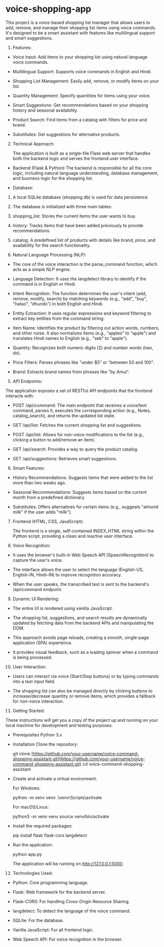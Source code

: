 # voice-shopping-app

This project is a voice-based shopping list manager that allows users to add, remove, and manage their shopping list items using voice commands. It's designed to be a smart assistant with features like multilingual support and smart suggestions.

1. Features:

- Voice Input: Add items to your shopping list using natural language voice commands.

- Multilingual Support: Supports voice commands in English and Hindi.

- Shopping List Management: Easily add, remove, or modify items on your list.

- Quantity Management: Specify quantities for items using your voice.

- Smart Suggestions: Get recommendations based on your shopping history and seasonal availability.

- Product Search: Find items from a catalog with filters for price and brand.

- Substitutes: Get suggestions for alternative products.

2. Technical Approach:

    The application is built as a single-file Flask web server that handles both the backend logic and serves the frontend user interface.

- Backend (Flask & Python)
  The backend is responsible for all the core logic, including natural language understanding, database management, and business logic for the shopping list.

- Database:

1. A local SQLite database (shopping.db) is used for data persistence.

2. The database is initialized with three main tables:

3. shopping_list: Stores the current items the user wants to buy.

4. history: Tracks items that have been added previously to provide recommendations.

5. catalog: A predefined list of products with details like brand, price, and availability for the search functionality.

4. Natural Language Processing (NLP):

- The core of the voice interaction is the parse_command function, which acts as a simple NLP engine.

- Language Detection: It uses the langdetect library to identify if the command is in English or Hindi.

- Intent Recognition: The function determines the user's intent (add, remove, modify, search) by matching keywords (e.g., "add", "buy", "hatao", "dhundo") in both English and Hindi.

- Entity Extraction: It uses regular expressions and keyword filtering to extract key entities from the command string:

- Item Name: Identifies the product by filtering out action words, numbers, and other noise. It also normalizes items (e.g., "apples" to "apple") and translates Hindi names to English (e.g.,   "seb" to "apple").

- Quantity: Recognizes both numeric digits (2) and number words (two, do).

- Price Filters: Parses phrases like "under $5" or "between 50 and 100".

- Brand: Extracts brand names from phrases like "by Amul".

5. API Endpoints:

  The application exposes a set of RESTful API endpoints that the frontend interacts with:

- POST /api/command: The main endpoint that receives a voice/text command, parses it, executes the corresponding action (e.g., Notes, catalog_search), and returns the updated list state.

- GET /api/list: Fetches the current shopping list and suggestions.

- POST /api/list: Allows for non-voice modifications to the list (e.g., clicking a button to add/remove an item).

- GET /api/search: Provides a way to query the product catalog.

- GET /api/suggestions: Retrieves smart suggestions.

6. Smart Features:

- History Recommendations: Suggests items that were added to the list more than two weeks ago.

- Seasonal Recommendations: Suggests items based on the current month from a predefined dictionary.

- Substitutes: Offers alternatives for certain items (e.g., suggests "almond milk" if the user adds "milk").

7. Frontend (HTML, CSS, JavaScript):
   
   The frontend is a single, self-contained INDEX_HTML string within the Python script, providing a clean and reactive user interface.

9. Voice Recognition:

- It uses the browser's built-in Web Speech API (SpeechRecognition) to capture the user's voice.

- The interface allows the user to select the language (English-US, English-IN, Hindi-IN) to improve recognition accuracy.

- When the user speaks, the transcribed text is sent to the backend's /api/command endpoint.

9. Dynamic UI Rendering:

- The entire UI is rendered using vanilla JavaScript.

- The shopping list, suggestions, and search results are dynamically updated by fetching data from the backend APIs and manipulating the DOM.

- This approach avoids page reloads, creating a smooth, single-page application (SPA) experience.

- It provides visual feedback, such as a loading spinner when a command is being processed.

10. User Interaction:

- Users can interact via voice (Start/Stop buttons) or by typing commands into a text input field.

- The shopping list can also be managed directly by clicking buttons to increase/decrease quantity or remove items, which provides a fallback for non-voice interaction.

11. Getting Started:

  These instructions will get you a copy of the project up and running on your local machine for development and testing purposes.

- Prerequisites
  Python 3.x

- Installation
  Clone the repository:

  git clone [https://github.com/your-username/voice-command-shopping-assistant.git](https://github.com/your-username/voice-command-shopping-assistant.git)
  cd voice-command-shopping-assistant

- Create and activate a virtual environment:

  For Windows:
  
  python -m venv venv
  .\venv\Scripts\activate
  
  For macOS/Linux:
  
  python3 -m venv venv
  source venv/bin/activate

- Install the required packages:

  pip install flask flask-cors langdetect

- Run the application:

  python app.py
  
  The application will be running on http://127.0.0.1:5000.

12. Technologies Used:

- Python: Core programming language.

- Flask: Web framework for the backend server.

- Flask-CORS: For handling Cross-Origin Resource Sharing.

- langdetect: To detect the language of the voice command.

- SQLite: For the database.

- Vanilla JavaScript: For all frontend logic.

- Web Speech API: For voice recognition in the browser.
